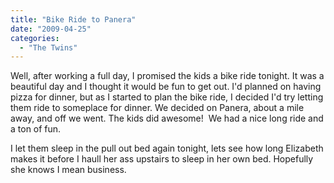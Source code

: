 ```yaml
---
title: "Bike Ride to Panera"
date: "2009-04-25"
categories: 
  - "The Twins"
---
```


Well, after working a full day, I promised the kids a bike ride tonight. It was a beautiful day and I thought it would be fun to get out. I'd planned on having pizza for dinner, but as I started to plan the bike ride, I decided I'd try letting them ride to someplace for dinner. We decided on Panera, about a mile away, and off we went. The kids did awesome!  We had a nice long ride and a ton of fun.

I let them sleep in the pull out bed again tonight, lets see how long Elizabeth makes it before I haull her ass upstairs to sleep in her own bed. Hopefully she knows I mean business.
